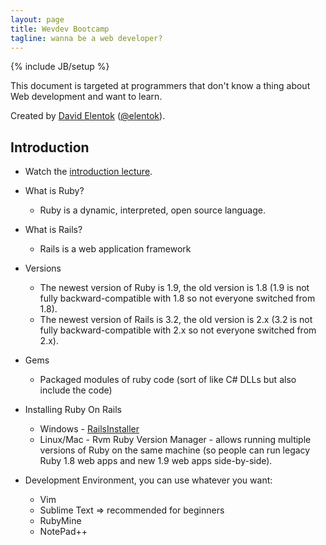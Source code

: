 ```yaml
---
layout: page
title: Wevdev Bootcamp
tagline: wanna be a web developer?
---
```

{% include JB/setup %}

This document is targeted at programmers that don't know a thing about
Web development and want to learn.

Created by [David Elentok](http://elentok.com)
([@elentok](https://twitter.com/#!/elentok)).

Introduction
------------

-   Watch the [introduction lecture](parts/intro.html).

-   What is Ruby?

    -   Ruby is a dynamic, interpreted, open source language.

-   What is Rails?

    -   Rails is a web application framework

-   Versions

    -   The newest version of Ruby is 1.9, the old version is 1.8 (1.9
        is not fully backward-compatible with 1.8 so not everyone
        switched from 1.8).
    -   The newest version of Rails is 3.2, the old version is 2.x (3.2
        is not fully backward-compatible with 2.x so not everyone
        switched from 2.x).

-   Gems

    -   Packaged modules of ruby code (sort of like C\# DLLs but also
        include the code)

-   Installing Ruby On Rails

    -   Windows - [RailsInstaller](http://railsinstaller.org/)
    -   Linux/Mac - Rvm Ruby Version Manager - allows running multiple
        versions of Ruby on the same machine (so people can run legacy
        Ruby 1.8 web apps and new 1.9 web apps side-by-side).

-   Development Environment, you can use whatever you want:

    -   Vim
    -   Sublime Text =\> recommended for beginners
    -   RubyMine
    -   NotePad++
